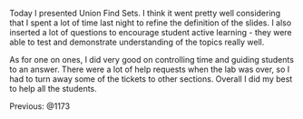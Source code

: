 Today I presented Union Find Sets. I think it went pretty well considering that I spent a lot of time last night to refine the definition of the slides. I also inserted a lot of questions to encourage student active learning - they were able to test and demonstrate understanding of the topics really well.

As for one on ones, I did very good on controlling time and guiding students to an answer. There were a lot of help requests when the lab was over, so I had to turn away some of the tickets to other sections. Overall I did my best to help all the students.

Previous: @1173